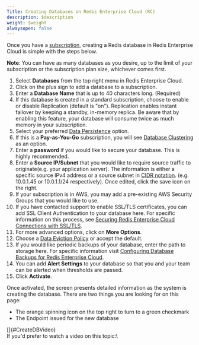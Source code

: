 ```yaml
---
Title: Creating Databases on Redis Enterprise Cloud (RC)
description: $description
weight: $weight
alwaysopen: false
---
```

Once you have a
[subscription](/redis-cloud-documentation/administration/setup-editing/create-subscription/),
creating a Redis database in Redis Enterprise Cloud is simple with the
steps below.

**Note**: You can have as many databases as you desire, up to the limit
of your subscription or the subscription plan size, whichever comes
first.

1.  Select **Databases** from the top right menu in Redis Enterprise
    Cloud.
2.  Click on the plus sign to add a database to a subscription.
3.  Enter a **Database Name** that is up to 40 characters long.
    (Required)
4.  If this database is created in a standard subscription, choose to
    enable or disable Replication (default is "on"). Replication enables
    instant failover by keeping a standby, in-memory replica. Be aware
    that by enabling this feature, your database will consume twice as
    much memory in your subscription.
5.  Select your preferred [Data
    Persistence](/redis-cloud-documentation/concepts/data-persistence-redis-cloud/)
    option.
6.  If this is a **Pay-as-You-Go** subscription, you will see [Database
    Clustering](/redis-cloud-documentation/concepts/clustering-redis-cloud/)
    as an option.
7.  Enter a **password** if you would like to secure your database. This
    is highly recommended.
8.  Enter a **Source IP/Subnet** that you would like to require source
    traffic to originate(e.g. your application server). The information
    is either a specific source IPv4 address or a source subnet in [CIDR
    notation](https://en.wikipedia.org/wiki/Classless_Inter-Domain_Routing).
    (e.g. 10.0.1.45 or 10.0.1.1/24 respectively). Once edited, click the
    save icon on the right.
9.  If your subscription is in AWS, you may add a pre-existing AWS
    Security Groups that you would like to use.
10. If you have contacted support to enable SSL/TLS certificates, you
    can add SSL Client Authentication to your database here. For
    specific information on this process, see [Securing Redis Enterprise
    Cloud Connections with
    SSL/TLS](/redis-cloud-documentation/administration/configuration/securing-redis-cloud-connections/).
11. For more advanced options, click on **More Options**.
12. Choose a [Data Eviction
    Policy](/redis-cloud-documentation/concepts/data-eviction-policies/)
    or accept the default.
13. If you would like periodic backups of your database, enter the path
    to storage here. For specific information visit [Configuring
    Database Backups for Redis Enterprise
    Cloud](/redis-cloud-documentation/administration/configuration/backups/).
14. You can add **Alert Settings** to your database so that you and your
    team can be alerted when thresholds are passed.
15. Click **Activate**.

Once activated, the screen presents detailed information as the system
is creating the database. There are two things you are looking for on
this page:

-   The orange spinning icon on the top right to turn to a green
    checkmark
-   The Endpoint issued for the new database

[]{#CreateDBVideo}\
If you'd prefer to watch a video on this topic:\

### 
